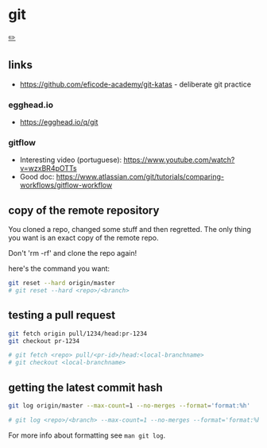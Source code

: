 # git
[✏️](https://github.com/meleu/my-notes/edit/master/git.md)

## links

- <https://github.com/eficode-academy/git-katas> - deliberate git practice

### egghead.io

- <https://egghead.io/q/git>

### gitflow

- Interesting video (portuguese): <https://www.youtube.com/watch?v=wzxBR4pOTTs>
- Good doc: <https://www.atlassian.com/git/tutorials/comparing-workflows/gitflow-workflow>


## copy of the remote repository

You cloned a repo, changed some stuff and then regretted. The only thing you want is an exact copy of the remote repo.

Don't 'rm -rf' and clone the repo again!

here's the command you want:

```sh
git reset --hard origin/master
# git reset --hard <repo>/<branch>
```

## testing a pull request

```sh
git fetch origin pull/1234/head:pr-1234
git checkout pr-1234

# git fetch <repo> pull/<pr-id>/head:<local-branchname>
# git checkout <local-branchname>
```

## getting the latest commit hash

```sh
git log origin/master --max-count=1 --no-merges --format='format:%h'

# git log <repo>/<branch> --max-count=1 --no-merges --format='format:%h'
```

For more info about formatting see `man git log`.

